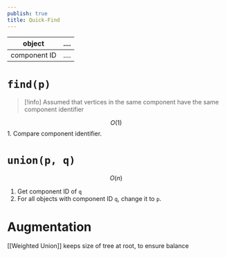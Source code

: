 ```yaml
---
publish: true
title: Quick-Find
---
```


| object       | .... |
| ------------ | ---- |
| component ID | .... |

# ``find(p)``

> [!info] Assumed that vertices in the same component have the same component identifier

$$ O(1)$$ 1. Compare component identifier.

# ``union(p, q)``


$$ O(n) $$
1. Get component ID of ``q``
2. For all objects with component ID ``q``, change it to ``p``.

# Augmentation
[[Weighted Union]] keeps size of tree at root, to ensure balance